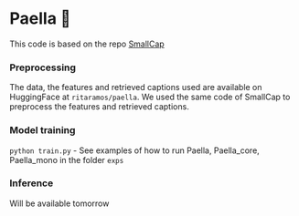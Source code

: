 # Paella 🥘

This code is based on the repo [SmallCap](https://github.com/RitaRamo/smallcap)

### Preprocessing

The data, the features and retrieved captions used are available on HuggingFace at `ritaramos/paella`. 
We used the same code of SmallCap to preprocess the features and retrieved captions.

### Model training

```python train.py``` - See examples of how to run Paella, Paella_core, Paella_mono in the folder ```exps```

### Inference

Will be available tomorrow 















